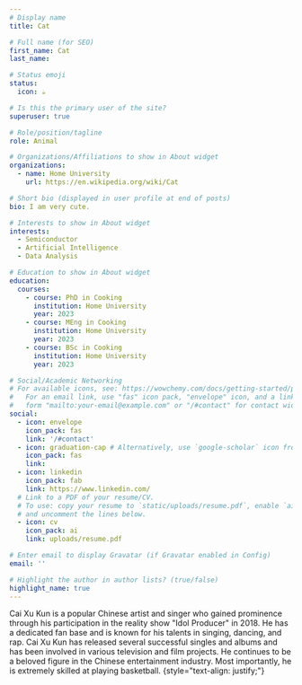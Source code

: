 ```yaml
---
# Display name
title: Cat

# Full name (for SEO)
first_name: Cat
last_name: 

# Status emoji
status:
  icon: ☕️

# Is this the primary user of the site?
superuser: true

# Role/position/tagline
role: Animal

# Organizations/Affiliations to show in About widget
organizations:
  - name: Home University
    url: https://en.wikipedia.org/wiki/Cat

# Short bio (displayed in user profile at end of posts)
bio: I am very cute.

# Interests to show in About widget
interests:
  - Semiconductor
  - Artificial Intelligence
  - Data Analysis

# Education to show in About widget
education:
  courses:
    - course: PhD in Cooking
      institution: Home University
      year: 2023
    - course: MEng in Cooking
      institution: Home University
      year: 2023
    - course: BSc in Cooking
      institution: Home University
      year: 2023

# Social/Academic Networking
# For available icons, see: https://wowchemy.com/docs/getting-started/page-builder/#icons
#   For an email link, use "fas" icon pack, "envelope" icon, and a link in the
#   form "mailto:your-email@example.com" or "/#contact" for contact widget.
social:
  - icon: envelope
    icon_pack: fas
    link: '/#contact'
  - icon: graduation-cap # Alternatively, use `google-scholar` icon from `ai` icon pack
    icon_pack: fas
    link: 
  - icon: linkedin
    icon_pack: fab
    link: https://www.linkedin.com/
  # Link to a PDF of your resume/CV.
  # To use: copy your resume to `static/uploads/resume.pdf`, enable `ai` icons in `params.yaml`,
  # and uncomment the lines below.
  - icon: cv
    icon_pack: ai
    link: uploads/resume.pdf

# Enter email to display Gravatar (if Gravatar enabled in Config)
email: ''

# Highlight the author in author lists? (true/false)
highlight_name: true
---
```


Cai Xu Kun is a popular Chinese artist and singer who gained prominence through his participation in the reality show "Idol Producer" in 2018. He has a dedicated fan base and is known for his talents in singing, dancing, and rap. Cai Xu Kun has released several successful singles and albums and has been involved in various television and film projects. He continues to be a beloved figure in the Chinese entertainment industry. Most importantly, he is extremely skilled at playing basketball.
{style="text-align: justify;"}
